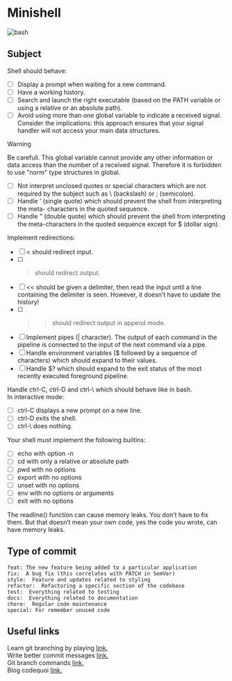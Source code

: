 # Minishell

![bash](https://www.muylinux.com/wp-content/uploads/2018/11/bash.png)

## Subject
Shell should behave:
- [ ] Display a prompt when waiting for a new command.
- [ ] Have a working history.
- [ ] Search and launch the right executable (based on the PATH variable or using a relative or an absolute path).
- [ ] Avoid using more than one global variable to indicate a received signal. Consider the implications: this approach ensures that your signal handler will not access your main data structures.

> [!WARNING]
> Be carefull. This global variable cannot provide any other
> information or data access than the number of a received signal.
> Therefore it is forbidden to use "norm" type structures in global.

- [ ] Not interpret unclosed quotes or special characters which are not required by the subject such as \ (backslash) or ; (semicolon).
- [ ] Handle ’ (single quote) which should prevent the shell from interpreting the meta- characters in the quoted sequence.
- [ ] Handle " (double quote) which should prevent the shell from interpreting the meta-characters in the quoted sequence except for $ (dollar sign).

Implement redirections:

- [ ] < should redirect input.
- [ ] > should redirect output.
- [ ] << should be given a delimiter, then read the input until a line containing the delimiter is seen. However, it doesn’t have to update the history!
- [ ] >> should redirect output in append mode.
- [ ] Implement pipes (| character). The output of each command in the pipeline is connected to the input of the next command via a pipe.
- [ ] Handle environment variables ($ followed by a sequence of characters) which should expand to their values.
- [ ] Handle $? which should expand to the exit status of the most recently executed foreground pipeline.

Handle ctrl-C, ctrl-D and ctrl-\ which should behave like in bash.
<br>
In interactive mode:

- [ ] ctrl-C displays a new prompt on a new line.
- [ ] ctrl-D exits the shell.
- [ ] ctrl-\ does nothing.

Your shell must implement the following builtins:

- [ ] echo with option -n
- [ ] cd with only a relative or absolute path
- [ ] pwd with no options
- [ ] export with no options
- [ ] unset with no options
- [ ] env with no options or arguments
- [ ] exit with no options

The readline() function can cause memory leaks. You don’t have to fix them. But
that doesn’t mean your own code, yes the code you wrote, can have memory
leaks.

## Type of commit
```
feat: The new feature being added to a particular application
fix:  A bug fix (this correlates with PATCH in SemVer)
style:  Feature and updates related to styling
refactor:  Refactoring a specific section of the codebase
test:  Everything related to testing
docs:  Everything related to documentation
chore:  Regular code maintenance
special: For remember unused code
```
## Useful links
Learn git branching by playing [link.](https://learngitbranching.js.org/)
<br>
Write better commit messages [link.](https://medium.com/swlh/writing-better-commit-messages-9b0b6ff60c67)
<br>
Git branch commands [link.](https://github.com/Kunena/Kunena-Forum/wiki/Create-a-new-branch-with-git-and-manage-branches)
<br>
Blog codequoi [link.](https://www.codequoi.com/en/why-i-no-longer-write-articles-about-42-school-projects/)
